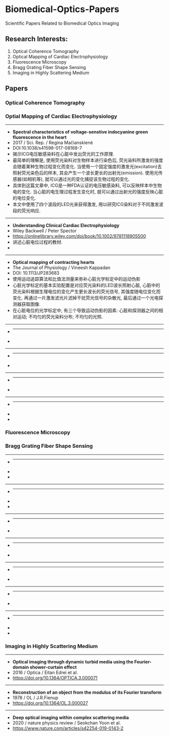 # Biomedical-Optics-Papers
 Scientific Papers Related to Biomedical Optics Imaging

## Research Interests:

1. Optical Coherence Tomography
2. Optical Mapping of Cardiac Electrophysiology
3. Fluorescence Microscopy
4. Bragg Grating Fiber Shape Sensing
5. Imaging in Highly Scattering Medium

## Papers

### Optical Coherence Tomography

### Optial Mapping of Cardiac Electrophysiology

--- 
- **Spectral characteristics of voltage-senstive indocyanine green fluorescence in the heart**
- 2017 / Sci. Rep. / Regina Mačianskienė
- DOI:10.1038/s41598-017-08168-7
- 揭示ICG电压敏感染料在心脏中发出荧光的工作原理. 
- 最简单的理解是, 使用荧光染料对生物样本进行染色后, 荧光染料所激发的强度会随着某种生物过程变化而变化. 当使用一个固定强度的激发光(excitation)去照射荧光染色后的样本, 其会产生一个波长更长的出射光(emission). 使用光传感器(如相机等), 就可以通过光的变化捕捉该生物过程的变化. 
- 具体到这篇文章中, ICG是一种FDA认证的电压敏感染料, 可以反映样本中生物电的变化. 当心脏的电生理过程发生变化时, 就可以通过出射光的强度反映心脏的电位变化. 
- 本文中使用了四个波段的LED光来获得激发, 用以研究ICG染料对于不同激发波段的荧光响应. 
--- 
- **Understanding Clinical Cardiac Electrophysiology**
- Wiley Backwell / Peter Spector
- https://onlinelibrary.wiley.com/doi/book/10.1002/9781118905500
- 讲述心脏电位过程的教材.
- 
--- 
- **Optical mapping of contracting hearts**
- The Journal of Physiology / Vineesh Kappadan 
- DOI: 10.1113/JP283683
- 使用运动追踪算法和比值法测量来弥补心脏光学标定中的运动伪影
- 心脏光学标定的基本实验配置是对应荧光染料的LED波长照射心脏, 心脏中的荧光染料根据生理电位的变化产生更长波长的荧光信号, 其强度随电位变化而变化. 再通过一片激发滤光片滤掉干扰荧光信号的杂散光, 最后通过一个光电探测器获取图像. 
- 在心脏电位的光学标定中, 有三个导致运动伪影的因素: 心脏和探测器之间的相对运动; 不均匀的荧光染料分布; 不均匀的光照. 

--- 
- ****
- 

--- 
- ****
- 

--- 
- ****
- 

--- 
- ****
- 
- 


### Fluorescence Microscopy

### Bragg Grating Fiber Shape Sensing

--- 
- ****
- 
- 
--- 
- ****
- 
- 
--- 
- ****
- 

--- 
- ****
- 

--- 
- ****
- 

--- 
- ****
- 

--- 
- ****
- 
- 



### Imaging in Highly Scattering Medium

---
- **Optical imaging through dynamic turbid media using the Fourier-domain shower-curtain effect**
- 2016 / Optica / Eitan Edrei et al. 
- https://doi.org/10.1364/OPTICA.3.000071
---
- **Reconstruction of an object from the modulus of its Fourier transform**
- 1978 / OL / J.R.Fienup
- https://doi.org/10.1364/OL.3.000027
--- 
- **Deep optical imaging within complex scattering media**
- 2020 / nature physics review / Seokchan Yoon et al.
- https://www.nature.com/articles/s42254-019-0143-2

